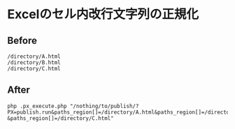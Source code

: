 # Excelのセル内改行文字列の正規化

## Before
```
/directory/A.html
/directory/B.html
/directory/C.html
```

## After

```
php .px_execute.php "/nothing/to/publish/?PX=publish.run&paths_region[]=/directory/A.html&paths_region[]=/directory/B.html
&paths_region[]=/directory/C.html"
```